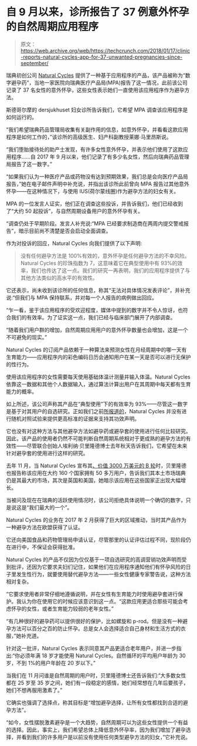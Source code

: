 # 自 9 月以来，诊所报告了 37 例意外怀孕的自然周期应用程序

> 原文：<https://web.archive.org/web/https://techcrunch.com/2018/01/17/clinic-reports-natural-cycles-app-for-37-unwanted-pregnancies-since-september/>

瑞典初创公司 [Natural Cycles](https://web.archive.org/web/20230314230035/https://techcrunch.com/tag/natural-cycles/) 提供了一种基于应用程序的产品，该产品被称为“数字避孕药”，当地一家医院向瑞典医疗产品局(MPA)报告了这一情况，此前该公司记录了 37 名女性的意外怀孕，这些女性表示她们一直使用该应用程序作为避孕方法。

斯德哥尔摩的 dersjukhuset 妇女诊所告诉我们，它希望 MPA 调查该应用程序是如何运行的。

“我们希望瑞典药品管理局收集有关副作用的信息，如意外怀孕，并看看这款应用程序是如何工作的，”该诊所的高级医生、妇产科副教授莱娜·马里昂斯说。

“我们堕胎接待处的助产士发现，有许多女性意外怀孕，并表示他们使用了这款应用程序……自 2017 年 9 月以来，他们记录了有多少名女性，然后向瑞典药品管理局报告了这一数字。”

“如果我们认为一种医疗产品或药物没有达到预期效果，我们总是会向医疗产品局报告，”她在电子邮件声明中补充说，并指出该诊所此前曾向 MPA 报告过其他意外怀孕——在这种情况下，与使用 IUS(荷尔蒙线圈)作为避孕方法的妇女有关。

MPA 的一位发言人证实，他们正在调查这些投诉，并告诉我们，他们已经收到了“大约 50 起投诉”，与自然周期设备用户的意外怀孕有关。

“调查仍处于早期阶段。发言人补充说:“MPA 已经要求制造商在两周内提交警戒报告”，暗示目前尚不清楚是否会启动全面调查。

作为对投诉的回应，Natural Cycles 向我们提供了以下声明:

> 没有任何避孕方法是 100%有效的，意外怀孕是任何避孕方法的不幸风险。Natural Cycles 的珍珠指数为 7，这意味着它在典型使用中有 93%的效率，我们也传达了这一点。我们的研究一再表明，我们的应用程序提供了与其他方法类似的高水平的有效性。

它还表示，尚未收到该诊所的任何信息，称其“无法对具体情况发表评论”，并补充说:“但我们与 MPA 保持联系，并对每一个人报告的病例做出回应。

“乍一看，鉴于该应用程序的受欢迎程度，媒体中提到的数字并不令人惊讶，也符合我们的有效率。为了证实这一点，我们已经与临床部门展开了内部调查。

“随着我们用户群的增加，自然周期应用用户的意外怀孕数量也会增加，这是一个不可避免的现实。”

Natural Cycles 的订阅产品依赖于一种算法来预测女性在月经周期中的哪一天有生育能力——应用程序内的彩色编码日历会通知用户在某一天是否可以进行无保护的性行为。

使用该应用程序的女性需要每天使用基础体温计测量并输入体温。Natural Cycles 依靠这一数据和其他个人数据输入，通过算法计算出用户在其周期中每天都有生育能力的概率。

如上所述，该公司声称其产品在“典型使用”下的有效率为 93%——尽管这一数字是基于对其用户的自选研究。正如我们之前[所报道的](https://web.archive.org/web/20230314230035/https://techcrunch.com/2017/11/09/natural-cycles-gets-30m-for-its-eu-certified-digital-contraception/)，Natural Cycles 并没有进行随机对照试验来提供更高标准的证据来支持其功效声明。

它也没有对这种方法与其他避孕方法如避孕药或避孕套的使用进行任何比较研究。因此，该产品的使用者仍然不可能判断自然周期系统相对于更成熟的避孕方法的有效性——尽管联合创始人埃利纳·贝里隆德博士去年秋天告诉我们，它希望在未来针对避孕套的使用进行这样的研究。

去年 11 月，当 Natural Cycles 宣布其[、价值 3000 万美元的 B 轮](https://web.archive.org/web/20230314230035/https://techcrunch.com/2017/11/09/natural-cycles-gets-30m-for-its-eu-certified-digital-contraception/)时，贝里隆德也报告称该应用在大约 160 个国家拥有 50 多万用户，告诉我们其本土市场瑞典仍是其最大的市场，其次是英国和美国，她暗示该应用在这些国家正出现大幅增长。

当被问及现在在瑞典的活跃使用情况时，该公司拒绝具体说明一个确切的数字，只是说这是“我们最大的一个”。

Natural Cycles 的业务在 2017 年 2 月获得了巨大的区域推动，当时其产品作为一种避孕方法在欧盟获得了认证。

它还向美国食品和药物管理局申请认证，尽管那里的认证评估过程不同，现阶段仍在进行中，不保证会获得批准。

Natural Cycles 的产品不仅因为仅仅基于一项自选研究的高调营销功效声明而受到批评，还因为它要求夫妇们记住，如果他们在应用程序通知他们有怀孕风险的日子里发生性行为，就要使用替代避孕方法——一些女性健康专家警告说，这种方法相对复杂。

“它要求使用者非常仔细地遵循说明，并在女性有生育能力时使用避孕套进行保护。我认为你在使用它的时候应该意识到这一点。“这款应用更适合那些可能会考虑怀孕的女性，或者生育能力较弱的老年女性。”

“有几种很好的避孕药可以提供很好的保护，比如螺旋和 p-rod。但是没有一种避孕方法可以百分之百的防止怀孕。总是女人会选择适合自己身材和生活方式的衣服，”她补充道。

针对这一批评，Natural Cycles 表示同意其产品更适合老年用户，并进一步指出:“你必须年满 18 岁才能使用 Natural Cycles。自然循环的平均用户年龄为 30 岁，不到 1%的用户年龄在 20 岁以下。”

当我们在 11 月问谁是自然周期的用户时，贝里隆德博士还告诉我们:“大多数女性都在 25 岁至 35 岁之间，她们有一段稳定的感情，她们经常想在几年后要孩子，她们不想再服用激素了。”

它确实也强调了选择点，称其目标是“增加避孕选择，让所有女性都找到合适的避孕方法”。

“如今，女性摆脱激素避孕是一个大趋势，自然周期可以为这些女性提供一个有益的选择。因此，事实上，我们希望总体上降低意外怀孕率，因为我们增加了避孕选择，并看到我们的许多用户是以前没有使用任何类型避孕方法的妇女，”它补充说。